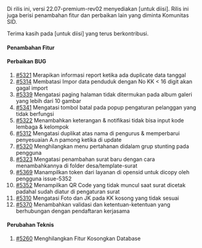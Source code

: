 Di rilis ini, versi 22.07-premium-rev02 menyediakan [untuk diisi]. Rilis ini juga berisi penambahan fitur dan perbaikan lain yang diminta Komunitas SID.

Terima kasih pada [untuk diisi] yang terus berkontribusi.

#### Penambahan Fitur




#### Perbaikan BUG
1. [#5321](https://github.com/OpenSID/OpenSID/issues/5321) Merapikan informasi report ketika ada duplicate data tanggal
2. [#5314](https://github.com/OpenSID/OpenSID/issues/5314) Membatasi Impor data penduduk dengan No KK < 16 digit akan gagal import
3. [#5339](https://github.com/OpenSID/OpenSID/issues/5339) Mengatasi paging halaman tidak ditermukan pada album galeri yang lebih dari 10 gambar
4. [#5341](https://github.com/OpenSID/OpenSID/issues/5341) Mengatasi tombol batal pada popup pengaturan pelanggan yang tidak berfungsi
5. [#5322](https://github.com/OpenSID/OpenSID/issues/5322) Menambahkan keterangan & notifikasi tidak bisa input kode lembaga & kelompok
6. [#5312](https://github.com/OpenSID/OpenSID/issues/5312) Mengatasi duplikat atas nama di pengurus & memperbarui penyesuaian A.n pamong ketika di update
7. [#5320](https://github.com/OpenSID/OpenSID/issues/5320) Menghilangkan menu pertahanan didalam grup stunting pada pengguna
8. [#5323](https://github.com/OpenSID/OpenSID/issues/5323) Mengatasi penambahan surat baru dengan cara menambahkannya di folder desa/template-surat
9. [#5369](https://github.com/OpenSID/OpenSID/issues/5369) Manampilkan token dari layanan di opensid untuk dicopy oleh pengguna issue-5352
10. [#5352](https://github.com/OpenSID/OpenSID/issues/5352) Menampilkan QR Code yang tidak muncul saat surat dicetak padahal sudah diatur di pengaturan surat
11. [#5310](https://github.com/OpenSID/OpenSID/issues/5310) Mengatasi Foto dan JK pada KK kosong yang tidak sesuai  
12. [#5370](https://github.com/OpenSID/OpenSID/issues/5370) Menambahkan validasi dan ketentuan-ketentuan yang berhubungan dengan pendaftaran kerjasama


#### Perubahan Teknis
1. [#5260](https://github.com/OpenSID/OpenSID/issues/5260) Menghilangkan Fitur Kosongkan Database

